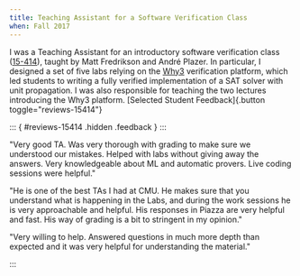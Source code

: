 ```yaml
---
title: Teaching Assistant for a Software Verification Class
when: Fall 2017
---
```


I was a Teaching Assistant for an introductory software verification class
([15-414](https://www.cs.cmu.edu/~15414/)), taught by Matt Fredrikson and
André Plazer. In particular, I designed a set of five labs relying on the 
[Why3](http://why3.lri.fr/) verification platform, which led students to
writing a fully verified implementation of a SAT solver with unit propagation.
I was also responsible for teaching the two lectures introducing the Why3 platform.
[Selected Student Feedback]{.button toggle="reviews-15414"}

::: { #reviews-15414 .hidden .feedback } :::

"Very good TA. Was very thorough with grading to make sure we understood our mistakes. Helped with labs without giving away the answers. Very knowledgeable about ML and automatic provers. Live coding sessions were helpful."

"He is one of the best TAs I had at CMU. He makes sure that you understand what is happening in the Labs, and during the work sessions he is very approachable and helpful. His responses in Piazza are very helpful and fast. His way of grading is a bit to stringent in my opinion."

"Very willing to help. Answered questions in much more depth than expected and it was very helpful for understanding the material."

:::